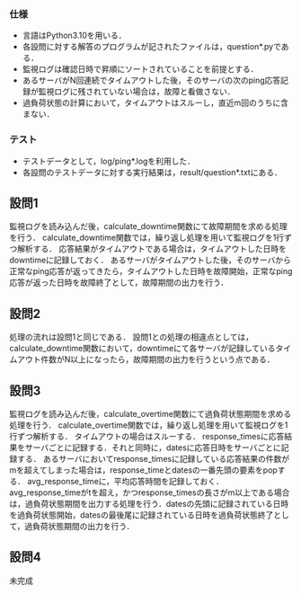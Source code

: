 ### 仕様
- 言語はPython3.10を用いる．
- 各設問に対する解答のプログラムが記されたファイルは，question*.pyである．
- 監視ログは確認日時で昇順にソートされていることを前提とする．
- あるサーバがN回連続でタイムアウトした後，そのサーバの次のping応答記録が監視ログに残されていない場合は，故障と看做さない．
- 過負荷状態の計算において，タイムアウトはスルーし，直近m回のうちに含まない．

### テスト

- テストデータとして，log/ping*.logを利用した．
- 各設問のテストデータに対する実行結果は，result/question*.txtにある．

## 設問1

監視ログを読み込んだ後，calculate_downtime関数にて故障期間を求める処理を行う．
calculate_downtime関数では，繰り返し処理を用いて監視ログを1行ずつ解析する．
応答結果がタイムアウトである場合は，タイムアウトした日時をdowntimeに記録しておく．
あるサーバがタイムアウトした後，そのサーバから正常なping応答が返ってきたら，タイムアウトした日時を故障開始，正常なping応答が返った日時を故障終了として，故障期間の出力を行う．

## 設問2

処理の流れは設問1と同じである．
設問1との処理の相違点としては，calculate_downtime関数において，downtimeにて各サーバが記録しているタイムアウト件数がN以上になったら，故障期間の出力を行うという点である．

## 設問3

監視ログを読み込んだ後，calculate_overtime関数にて過負荷状態期間を求める処理を行う．
calculate_overtime関数では，繰り返し処理を用いて監視ログを1行ずつ解析する．
タイムアウトの場合はスルーする．
response_timesに応答結果をサーバごとに記録する．それと同時に，datesに応答日時をサーバごとに記録する．
あるサーバにおいてresponse_timesに記録している応答結果の件数がmを超えてしまった場合は，response_timeとdatesの一番先頭の要素をpopする．
avg_response_timeに，平均応答時間を記録しておく．
avg_response_timeがtを超え，かつresponse_timesの長さがm以上である場合は，過負荷状態期間を出力する処理を行う．datesの先頭に記録されている日時を過負荷状態開始，datesの最後尾に記録されている日時を過負荷状態終了として，過負荷状態期間の出力を行う．


## 設問4

未完成
